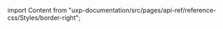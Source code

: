 
import Content from "uxp-documentation/src/pages/api-ref/reference-css/Styles/border-right";

<Content query="product=photoshop"/>
